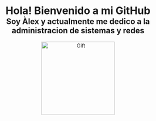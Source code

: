 <div id="header" align="center">
    <h1 style="margin-bottom: 0;">Hola! Bienvenido a mi GitHub</h1>
    <h2 style="margin-top: 0;">Soy Àlex y actualmente me dedico a la administracion de sistemas y redes</h2>
    <img src="https://i.giphy.com/media/v1.Y2lkPTc5MGI3NjExZXduN25sMGN4bW5yamk2ZjJ6c2pzejdhaDhvY2Z3aWx3ZTRyemJpYiZlcD12MV9pbnRlcm5hbF9naWZfYnlfaWQmY3Q9Zw/3ohhwLF7pFnQSvalu8/giphy.gif" alt="Gift" width="200">
</div>

